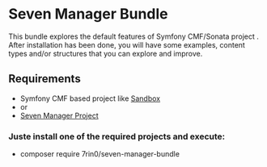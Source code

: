 # Seven Manager Bundle
This bundle explores the default features of Symfony CMF/Sonata project . After installation has been done, you will have some examples, content types and/or structures that you can explore and improve.

## Requirements
* Symfony CMF based project like [Sandbox](https://github.com/symfony-cmf/cmf-sandbox)
* or
* [Seven Manager Project](https://github.com/7rin0/SevenManager)

### Juste install one of the required projects and execute:
- composer require 7rin0/seven-manager-bundle
